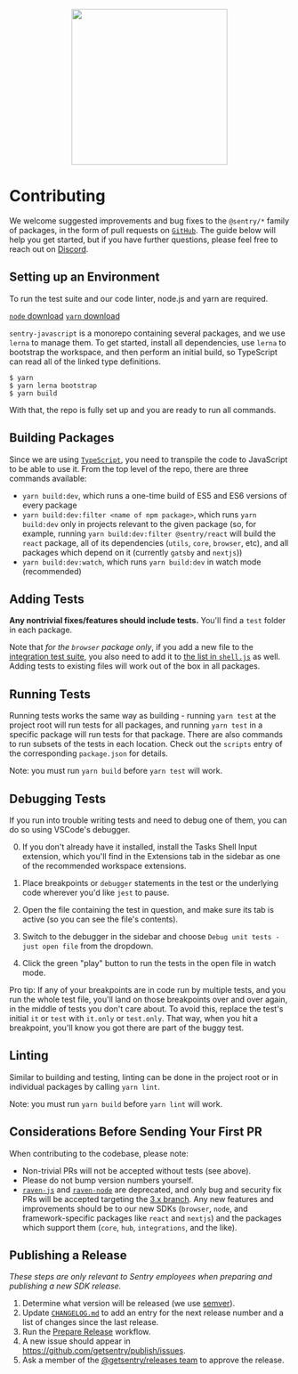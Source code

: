 <p align="center">
  <a href="https://sentry.io" target="_blank" align="center">
    <img src="https://sentry-brand.storage.googleapis.com/sentry-logo-black.png" width="280">
  </a>
  <br />
</p>

# Contributing

We welcome suggested improvements and bug fixes to the `@sentry/*` family of packages, in the form of pull requests on [`GitHub`](https://github.com/getsentry/sentry-javascript). The guide below will help you get started, but if you have further questions, please feel free to reach out on [Discord](https://discord.gg/Ww9hbqr).


## Setting up an Environment

To run the test suite and our code linter, node.js and yarn are required.

[`node` download](https://nodejs.org/download)
[`yarn` download](https://yarnpkg.com/en/docs/install)

`sentry-javascript` is a monorepo containing several packages, and we use `lerna` to manage them. To get started, install all dependencies, use `lerna` to bootstrap the workspace, and then perform an initial build, so TypeScript can read all of the linked type definitions.

```
$ yarn
$ yarn lerna bootstrap
$ yarn build
```

With that, the repo is fully set up and you are ready to run all commands.

## Building Packages

Since we are using [`TypeScript`](https://www.typescriptlang.org/), you need to transpile the code to JavaScript to be able to use it. From the top level of the repo, there are three commands available:

- `yarn build:dev`, which runs a one-time build of ES5 and ES6 versions of every package
- `yarn build:dev:filter <name of npm package>`, which runs `yarn build:dev` only in projects relevant to the given package (so, for example, running `yarn build:dev:filter @sentry/react` will build the `react` package, all of its dependencies (`utils`, `core`, `browser`, etc), and all packages which depend on it (currently `gatsby` and `nextjs`))
- `yarn build:dev:watch`, which runs `yarn build:dev` in watch mode (recommended)

## Adding Tests

**Any nontrivial fixes/features should include tests.** You'll find a `test` folder in each package.

Note that _for the `browser` package only_, if you add a new file to the [integration test suite](https://github.com/getsentry/sentry-javascript/tree/master/packages/browser/test/integration/suites), you also need to add it to [the list in `shell.js`](https://github.com/getsentry/sentry-javascript/blob/b74e199254147fd984e7bb1ea24193aee70afa74/packages/browser/test/integration/suites/shell.js#L25) as well. Adding tests to existing files will work out of the box in all packages.

## Running Tests

Running tests works the same way as building - running `yarn test` at the project root will run tests for all packages, and running `yarn test` in a specific package will run tests for that package. There are also commands to run subsets of the tests in each location. Check out the `scripts` entry of the corresponding `package.json` for details.

Note: you must run `yarn build` before `yarn test` will work.

## Debugging Tests

If you run into trouble writing tests and need to debug one of them, you can do so using VSCode's debugger.

0. If you don't already have it installed, install the Tasks Shell Input extension, which you'll find in the Extensions tab in the sidebar as one of the recommended workspace extensions.

1. Place breakpoints or `debugger` statements in the test or the underlying code wherever you'd like `jest` to pause.
2. Open the file containing the test in question, and make sure its tab is active (so you can see the file's contents).
3. Switch to the debugger in the sidebar and choose `Debug unit tests - just open file` from the dropdown.
4. Click the green "play" button to run the tests in the open file in watch mode.

Pro tip: If any of your breakpoints are in code run by multiple tests, and you run the whole test file, you'll land on those breakpoints over and over again, in the middle of tests you don't care about. To avoid this, replace the test's initial `it` or `test` with `it.only` or `test.only`. That way, when you hit a breakpoint, you'll know you got there are part of the buggy test.

## Linting

Similar to building and testing, linting can be done in the project root or in individual packages by calling `yarn lint`.

Note: you must run `yarn build` before `yarn lint` will work.

## Considerations Before Sending Your First PR

When contributing to the codebase, please note:

- Non-trivial PRs will not be accepted without tests (see above).
- Please do not bump version numbers yourself.
- [`raven-js`](https://github.com/getsentry/sentry-javascript/tree/3.x/packages/raven-js) and [`raven-node`](https://github.com/getsentry/sentry-javascript/tree/3.x/packages/raven-node) are deprecated, and only bug and security fix PRs will be accepted targeting the [3.x branch](https://github.com/getsentry/sentry-javascript/tree/3.x). Any new features and improvements should be to our new SDKs (`browser`, `node`, and framework-specific packages like `react` and `nextjs`) and the packages which support them (`core`, `hub`, `integrations`, and the like).

## Publishing a Release

_These steps are only relevant to Sentry employees when preparing and publishing a new SDK release._

1. Determine what version will be released (we use [semver](https://semver.org)).
2. Update [`CHANGELOG.md`](https://github.com/getsentry/sentry-javascript/edit/master/CHANGELOG.md) to add an entry for the next release number and a list of changes since the last release.
3. Run the [Prepare Release](https://github.com/getsentry/sentry-javascript/actions/workflows/release.yml) workflow.
4. A new issue should appear in https://github.com/getsentry/publish/issues.
5. Ask a member of the [@getsentry/releases team](https://github.com/orgs/getsentry/teams/releases/members) to approve the release.
